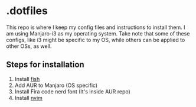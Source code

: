 # .dotfiles
This repo is where I keep my config files and instructions to install them.
I am using Manjaro-i3 as my operating system. Take note that some of these configs, 
like i3 might be specific to my OS, while others can be applied to other OSs, as well.

## Steps for installation
1. Install [fish](fish)
2. Add AUR to Manjaro (OS specific)
3. Install Fira code nerd font (It's inside AUR repo)
4. Install [nvim](nvim)
